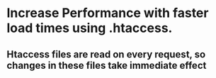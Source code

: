 # Increase Performance with faster load times using .htaccess.
## Htaccess files are read on every request, so changes in these files take immediate effect
